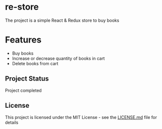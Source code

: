 # re-store
The project is a simple React & Redux store to buy books

# Features
* Buy books
* Increase or decrease quantity of books in cart
* Delete books from cart

## Project Status
Project completed

## License
This project is licensed under the MIT License - see the [LICENSE.md](LICENSE.md) file for details
